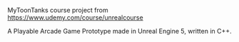 MyToonTanks
course project from https://www.udemy.com/course/unrealcourse

A Playable Arcade Game Prototype made in Unreal Engine 5, written in C++.
